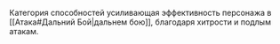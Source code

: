 Категория способностей усиливающая эффективность персонажа в [[Атака#Дальний Бой|дальнем бою]], благодаря хитрости и подлым атакам. 